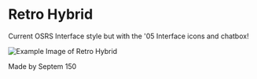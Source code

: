 # Retro Hybrid

Current OSRS Interface style but with the '05 Interface icons and chatbox!

![Example Image of Retro Hybrid](https://user-images.githubusercontent.com/32029081/218553034-4d2441e1-3a55-4a87-9fc0-309658b9a3d0.png "Retro Hybrid")

Made by Septem 150


